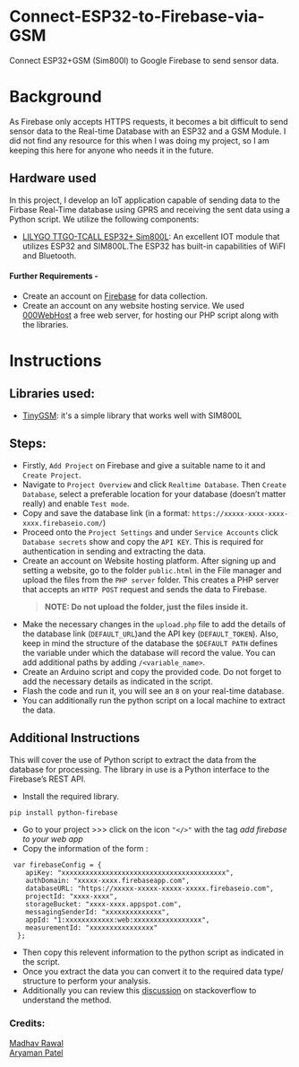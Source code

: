 # Connect-ESP32-to-Firebase-via-GSM
Connect ESP32+GSM (Sim800l) to Google Firebase to send sensor data.

# Background

As Firebase only accepts HTTPS requests, it becomes a bit difficult to send sensor data to the Real-time Database with an ESP32 and a GSM Module. I did not find any resource for this when I was doing my project, so I am keeping this here for anyone who needs it in the future. 

## Hardware used
In this project, I develop an IoT application capable of sending data to the Firbase Real-Time database using GPRS and receiving the sent data using a Python script.
We utilize the following components:
- [LILYGO TTGO-TCALL ESP32+ Sim800L](https://github.com/Xinyuan-LilyGO/LilyGo-T-Call-SIM800): An excellent IOT module that utilizes ESP32 and SIM800L.The ESP32 has built-in capabilities of WiFI and Bluetooth.


#### Further Requirements - 
- Create an account on [Firebase](https://firebase.google.com/) for data collection.
- Create an account on any website hosting service. We used [000WebHost](https://in.000webhost.com/) a free web server, for hosting our PHP script along with the libraries. 

# Instructions
## Libraries used:
- [TinyGSM](https://github.com/vshymanskyy/TinyGSM): it's a simple library that works well with SIM800L
## Steps: 
- Firstly, `Add Project` on Firebase and give a suitable name to it and `Create Project`. 
- Navigate to `Project Overview` and click `Realtime Database`. Then `Create Database`, select a preferable location for your database (doesn’t matter really) and enable `Test mode`.
- Copy and save the database link (in a format: `https://xxxxx-xxxx-xxxx-xxxx.firebaseio.com/`) 
- Proceed onto the `Project Settings` and under `Service Accounts` click `Database secrets` show and copy the `API KEY`. This is required for authentication in sending and extracting the data.
-  Create an account on Website hosting platform. After signing up and setting a website, go to the folder `public.html` in the File manager and upload the files from the `PHP server` folder. This creates a PHP server that accepts an `HTTP POST` request  and sends the data to Firebase.
     > **NOTE: Do not upload the folder, just the files inside it.**
-  Make the necessary changes in the `upload.php` file to add the details of the database link (`DEFAULT_URL`)and the API key (`DEFAULT_TOKEN`). Also, keep in mind the structure of the database the `$DEFAULT PATH` defines the variable under which the database will record the value. You can add additional paths by adding `/<variable_name>`.
-  Create an Arduino script and copy the provided code. Do not forget to add the necessary details as indicated in the script. 
-  Flash the code and run it, you will see an `8` on your real-time database.
- You can additionally run the python script on a local machine to extract the data. 


## Additional Instructions
This will cover the use of Python script to extract the data from the database for processing. The library in use is a Python interface to the Firebase’s REST API.  
- Install the required library. 
```sh
pip install python-firebase
```
- Go to  your project >>> click on the icon `"</>"` with the tag *add firebase to your web app*
- Copy the information of the form :
```
 var firebaseConfig = {
    apiKey: "xxxxxxxxxxxxxxxxxxxxxxxxxxxxxxxxxxxxxxxxx",
    authDomain: "xxxxx-xxxx.firebaseapp.com",
    databaseURL: "https://xxxxx-xxxxx-xxxxx-xxxxx.firebaseio.com",
    projectId: "xxxx-xxxx",
    storageBucket: "xxxx-xxxx.appspot.com",
    messagingSenderId: "xxxxxxxxxxxxxx",
    appId: "1:xxxxxxxxxxxx:web:xxxxxxxxxxxxxxxxx",
    measurementId: "xxxxxxxxxxxxxxxx"
  };
```
- Then copy this relevent information to the python script as indicated in the script.
- Once you extract the data you can convert it to the required data type/ structure to perform your analysis.
- Additionally you can review this [discussion](https://stackoverflow.com/questions/36528079/how-to-retrieve-data-from-firebase-using-python) on stackoverflow to understand the method.



### Credits:
 [Madhav Rawal](https://www.linkedin.com/in/madhav-rawal/)  
 [Aryaman Patel](https://www.linkedin.com/in/aryaman-patel-ab4504154/)



